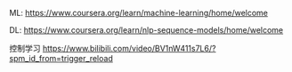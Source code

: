 ML:
https://www.coursera.org/learn/machine-learning/home/welcome

DL:
https://www.coursera.org/learn/nlp-sequence-models/home/welcome

控制学习
https://www.bilibili.com/video/BV1nW411s7L6/?spm_id_from=trigger_reload

